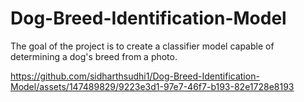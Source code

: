 # Dog-Breed-Identification-Model
The goal of the project is to create a classifier model capable of determining a dog's breed from a photo. 

https://github.com/sidharthsudhi1/Dog-Breed-Identification-Model/assets/147489829/9223e3d1-97e7-46f7-b193-82e1728e8193

